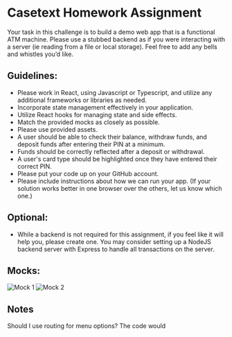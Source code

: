 # Casetext Homework Assignment
Your task in this challenge is to build a demo web app that is a functional ATM machine. Please use a stubbed backend as if you were interacting with a server (ie reading from a file or local storage). Feel free to add any bells and whistles you’d like.

## Guidelines:
- Please work in React, using Javascript or Typescript, and utilize any additional frameworks or libraries as needed.
- Incorporate state management effectively in your application.
- Utilize React hooks for managing state and side effects.
- Match the provided mocks as closely as possible.
- Please use provided assets.
- A user should be able to check their balance, withdraw funds, and deposit funds after entering their PIN at a minimum.
- Funds should be correctly reflected after a deposit or withdrawal.
- A user's card type should be highlighted once they have entered their correct PIN.
- Please put your code up on your GitHub account.
- Please include instructions about how we can run your app. (If your solution works better in one browser over the others, let us know which one.)

## Optional:
- While a backend is not required for this assignment, if you feel like it will help you, please create one. You may consider setting up a NodeJS backend server with Express to handle all transactions on the server.

## Mocks:
![Mock 1](assets/Mock_1.png "Mock")
![Mock 2](assets/Mock_2.png "Mock2")


## Notes
Should I use routing for menu options? The code would 